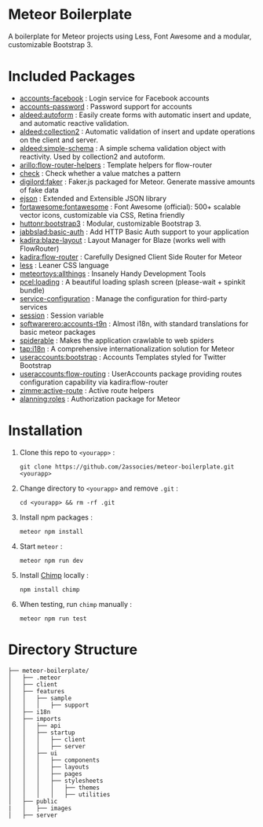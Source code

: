 # Meteor Boilerplate

A boilerplate for Meteor projects using Less, Font Awesome and a modular, customizable Bootstrap 3.

# Included Packages

- [accounts-facebook](https://atmospherejs.com/meteor/accounts-facebook) : Login service for Facebook accounts
- [accounts-password](https://atmospherejs.com/meteor/accounts-password) : Password support for accounts
- [aldeed:autoform](https://atmospherejs.com/aldeed/autoform) : Easily create forms with automatic insert and update, and automatic reactive validation.
- [aldeed:collection2](https://atmospherejs.com/aldeed/collection2) : Automatic validation of insert and update operations on the client and server.
- [aldeed:simple-schema](https://atmospherejs.com/aldeed/simple-schema) : A simple schema validation object with reactivity. Used by collection2 and autoform.
- [arillo:flow-router-helpers](https://atmospherejs.com/arillo/flow-router-helpers) : Template helpers for flow-router
- [check](https://atmospherejs.com/meteor/check) : Check whether a value matches a pattern
- [digilord:faker](https://atmospherejs.com/digilord/faker) : Faker.js packaged for Meteor. Generate massive amounts of fake data
- [ejson](https://atmospherejs.com/meteor/ejson) : Extended and Extensible JSON library
- [fortawesome:fontawesome](https://atmospherejs.com/fortawesome/fontawesome) : Font Awesome (official): 500+ scalable vector icons, customizable via CSS, Retina friendly
- [huttonr:bootstrap3](https://atmospherejs.com/huttonr/bootstrap3) : Modular, customizable Bootstrap 3.
- [jabbslad:basic-auth](https://atmospherejs.com/meteor/jabbslad:basic-auth) : Add HTTP Basic Auth support to your application
- [kadira:blaze-layout](https://atmospherejs.com/kadira/blaze-layout) : Layout Manager for Blaze (works well with FlowRouter)
- [kadira:flow-router](https://atmospherejs.com/kadira/flow-router) : Carefully Designed Client Side Router for Meteor
- [less](https://atmospherejs.com/meteor/less) : Leaner CSS language
- [meteortoys:allthings](https://atmospherejs.com/meteortoys/allthings) : Insanely Handy Development Tools
- [pcel:loading](https://atmospherejs.com/meteor/pcel:loading) : A beautiful loading splash screen (please-wait + spinkit bundle)
- [service-configuration](https://atmospherejs.com/meteor/service-configuration) : Manage the configuration for third-party services
- [session](https://atmospherejs.com/meteor/session) : Session variable
- [softwarerero:accounts-t9n](https://atmospherejs.com/softwarerero/accounts-t9n) : Almost i18n, with standard translations for basic meteor packages
- [spiderable](https://atmospherejs.com/meteor/spiderable) : Makes the application crawlable to web spiders
- [tap:i18n](https://atmospherejs.com/meteor/tap:i18n) : A comprehensive internationalization solution for Meteor
- [useraccounts:bootstrap](https://atmospherejs.com/useraccounts/bootstrap) : Accounts Templates styled for Twitter Bootstrap
- [useraccounts:flow-routing](https://atmospherejs.com/useraccounts/flow-routing) : UserAccounts package providing routes configuration capability via kadira:flow-router
- [zimme:active-route](https://atmospherejs.com/zimme/active-route) : Active route helpers
- [alanning:roles](https://atmospherejs.com/alanning/roles) : Authorization package for Meteor

# Installation

1. Clone this repo to `<yourapp>` :  

	`git clone https://github.com/2associes/meteor-boilerplate.git <yourapp>`

2. Change directory to `<yourapp>` and remove `.git` :  

	`cd <yourapp> && rm -rf .git`

3. Install npm packages :

	`meteor npm install`

4. Start `meteor` :  

	`meteor npm run dev`

5. Install [Chimp][1] locally :

	`npm install chimp`

6. When testing, run `chimp` manually :  

	`meteor npm run test`

# Directory Structure

```
├── meteor-boilerplate/
│   ├── .meteor
│   ├── client
│   ├── features
│   │   ├── sample
│   │   │   ├── support
│   ├── i18n
│   ├── imports
│   │   ├── api
│   │   ├── startup
│   │   │   ├── client
│   │   │   ├── server
│   │   ├── ui
│   │   │   ├── components
│   │   │   ├── layouts
│   │   │   ├── pages
│   │   │   ├── stylesheets
│   │   │   │   ├── themes
│   │   │   │   ├── utilities
│   ├── public
|   │   ├── images
│   ├── server
```

[1]:https://chimp.readme.io
